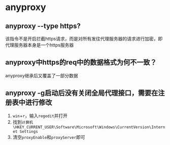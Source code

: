 # anyproxy

## anyproxy --type https?
该指令不是开启拦截https请求，而是对所有发往代理服务器的请求进行加密，即代理服务器本身是一个https服务器

## anyproxy中https的req中的数据格式为何不一致？
anyproxy继承后又覆盖了一部分数据

## anyproxy -g启动后没有关闭全局代理接口，需要在注册表中进行修改
1. `win`+`r`，输入`regedit`并打开
2. 找到`计算机\HKEY_CURRENT_USER\Software\Microsoft\Windows\CurrentVersion\Internet Settings`
3. 清空`proxyEnable`和`proxyServer`即可